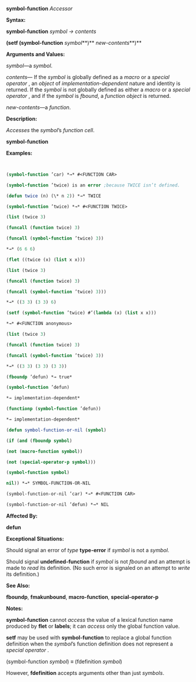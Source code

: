 **symbol-function** *Accessor* 



**Syntax:** 



**symbol-function** *symbol → contents* 



**(setf (symbol-function** *symbol***)** *new-contents***)** 



**Arguments and Values:** 



*symbol*—a *symbol*. 



*contents*— If the *symbol* is globally defined as a *macro* or a *special operator* , an *object* of *implementation-dependent* nature and identity is returned. If the *symbol* is not globally defined as either a *macro* or a *special operator* , and if the *symbol* is *fbound*, a *function object* is returned. 



*new-contents*—a *function*. 



**Description:** 



*Accesses* the *symbol*’s *function cell*. 







 



 



**symbol-function** 



**Examples:**
```lisp
 

(symbol-function ’car) *→* #<FUNCTION CAR> 

(symbol-function ’twice) is an error ;because TWICE isn’t defined. 

(defun twice (n) (\* n 2)) *→* TWICE 

(symbol-function ’twice) *→* #<FUNCTION TWICE> 

(list (twice 3) 

(funcall (function twice) 3) 

(funcall (symbol-function ’twice) 3)) 

*→* (6 6 6) 

(flet ((twice (x) (list x x))) 

(list (twice 3) 

(funcall (function twice) 3) 

(funcall (symbol-function ’twice) 3))) 

*→* ((3 3) (3 3) 6) 

(setf (symbol-function ’twice) #’(lambda (x) (list x x))) 

*→* #<FUNCTION anonymous> 

(list (twice 3) 

(funcall (function twice) 3) 

(funcall (symbol-function ’twice) 3)) 

*→* ((3 3) (3 3) (3 3)) 

(fboundp ’defun) *→ true* 

(symbol-function ’defun) 

*→ implementation-dependent* 

(functionp (symbol-function ’defun)) 

*→ implementation-dependent* 

(defun symbol-function-or-nil (symbol) 

(if (and (fboundp symbol) 

(not (macro-function symbol)) 

(not (special-operator-p symbol))) 

(symbol-function symbol) 

nil)) *→* SYMBOL-FUNCTION-OR-NIL 

(symbol-function-or-nil ’car) *→* #<FUNCTION CAR> 

(symbol-function-or-nil ’defun) *→* NIL 


```
**Affected By:** 



**defun** 



**Exceptional Situations:** 



Should signal an error of *type* **type-error** if *symbol* is not a *symbol*. 



Should signal **undefined-function** if *symbol* is not *fbound* and an attempt is made to *read* its definition. (No such error is signaled on an attempt to *write* its definition.) 



**See Also:** 



**fboundp**, **fmakunbound**, **macro-function**, **special-operator-p** 







 



 



**Notes:** 



**symbol-function** cannot *access* the value of a lexical function name produced by **flet** or **labels**; it can *access* only the global function value. 



**setf** may be used with **symbol-function** to replace a global function definition when the *symbol*’s function definition does not represent a *special operator* . 



(symbol-function *symbol*) *≡* (fdefinition *symbol*) 



However, **fdefinition** accepts arguments other than just *symbols*. 



